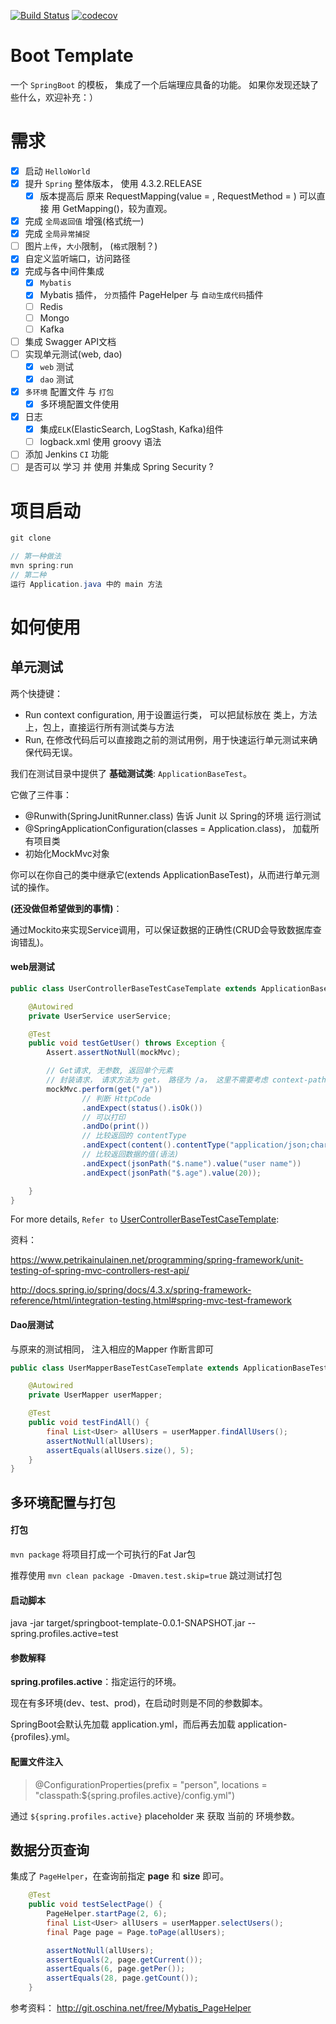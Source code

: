 [![Build Status](https://travis-ci.org/whitewallpaper/ce-springboot.png)](https://travis-ci.org/whitewallpaper/ce-springboot)
[![codecov](https://codecov.io/gh/whitewallpaper/ce-springboot/branch/master/graph/badge.svg)](https://codecov.io/gh/whitewallpaper/ce-springboot)


# Boot Template #
一个 `SpringBoot` 的模板， 集成了一个后端理应具备的功能。
如果你发现还缺了些什么，欢迎补充：）

# 需求 #
- [x] 启动 `HelloWorld`
- [x] 提升 `Spring` 整体版本， 使用 4.3.2.RELEASE
    - [x] 版本提高后 原来 RequestMapping(value = , RequestMethod = ) 可以直接 用 GetMapping()，较为直观。
- [x] 完成 `全局返回值` 增强(格式统一)
- [x] 完成 `全局异常捕捉`
- [ ]  图片`上传`，`大小`限制， (`格式`限制？)
- [x] 自定义监听端口，访问路径
- [x] 完成与各中间件集成
    - [x] `Mybatis`
    - [x] Mybatis 插件， `分页`插件 PageHelper 与 `自动生成代码`插件
    - [ ] Redis
    - [ ] Mongo
    - [ ] Kafka
- [ ] 集成 Swagger API文档
- [ ] 实现单元测试(web, dao)
    - [x] `web` 测试
    - [x] `dao` 测试
- [x] `多环境` 配置文件 与 `打包`
    - [x] 多环境配置文件使用
- [x] 日志
    - [x] 集成`ELK`(ElasticSearch, LogStash, Kafka)组件
    - [ ] logback.xml 使用 groovy 语法
- [ ] 添加 Jenkins `CI` 功能
- [ ] 是否可以 学习 并 使用 并集成 Spring Security ?

# 项目启动 #

``` java
git clone

// 第一种做法
mvn spring:run
// 第二种
运行 Application.java 中的 main 方法
```


# 如何使用 #

## 单元测试 ##
两个快捷键：
* Run context configuration, 用于设置运行类， 可以把鼠标放在 类上，方法上，包上，直接运行所有测试类与方法
* Run, 在修改代码后可以直接跑之前的测试用例，用于快速运行单元测试来确保代码无误。

我们在测试目录中提供了 **基础测试类**: `ApplicationBaseTest`。

它做了三件事：
* @Runwith(SpringJunitRunner.class) 告诉 Junit 以 Spring的环境 运行测试
* @SpringApplicationConfiguration(classes = Application.class)， 加载所有项目类
* 初始化MockMvc对象

你可以在你自己的类中继承它(extends ApplicationBaseTest)，从而进行单元测试的操作。

**(还没做但希望做到的事情)**：

通过Mockito来实现Service调用，可以保证数据的正确性(CRUD会导致数据库查询错乱)。

#### web层测试 ####

~~~ java
public class UserControllerBaseTestCaseTemplate extends ApplicationBaseTest {

    @Autowired
    private UserService userService;

    @Test
    public void testGetUser() throws Exception {
        Assert.assertNotNull(mockMvc);

        // Get请求, 无参数, 返回单个元素
        // 封装请求， 请求方法为 get， 路径为 /a， 这里不需要考虑 context-path
        mockMvc.perform(get("/a"))
                // 判断 HttpCode
                .andExpect(status().isOk())
                // 可以打印
                .andDo(print())
                // 比较返回的 contentType
                .andExpect(content().contentType("application/json;charset=UTF-8"))
                // 比较返回数据的值(语法)
                .andExpect(jsonPath("$.name").value("user name"))
                .andExpect(jsonPath("$.age").value(20));

    }
}
~~~
For more details, `Refer to`
[UserControllerBaseTestCaseTemplate](https://git.zhai.me/spring-boot/template/blob/develop/src/test/java/com/zhaimi/springboot/controller/UserControllerTestCaseTemplate.java):

资料：

https://www.petrikainulainen.net/programming/spring-framework/unit-testing-of-spring-mvc-controllers-rest-api/

http://docs.spring.io/spring/docs/4.3.x/spring-framework-reference/html/integration-testing.html#spring-mvc-test-framework

#### Dao层测试 ####

与原来的测试相同， 注入相应的Mapper 作断言即可
~~~ java
public class UserMapperBaseTestCaseTemplate extends ApplicationBaseTest {

    @Autowired
    private UserMapper userMapper;

    @Test
    public void testFindAll() {
        final List<User> allUsers = userMapper.findAllUsers();
        assertNotNull(allUsers);
        assertEquals(allUsers.size(), 5);
    }
}
~~~

## 多环境配置与打包 ##

#### 打包 ####
`mvn package` 将项目打成一个可执行的Fat Jar包

推荐使用 `mvn clean package -Dmaven.test.skip=true` 跳过测试打包

#### 启动脚本 ####
java -jar target/springboot-template-0.0.1-SNAPSHOT.jar --spring.profiles.active=test
#### 参数解释 ####
**spring.profiles.active**：指定运行的环境。

现在有多环境(dev、test、prod)，在启动时则是不同的参数脚本。

SpringBoot会默认先加载 application.yml，而后再去加载 application-{profiles}.yml。

#### 配置文件注入 ####

> @ConfigurationProperties(prefix = "person", locations = "classpath:${spring.profiles.active}/config.yml")

通过 `${spring.profiles.active}` placeholder 来 获取 当前的 环境参数。

## 数据分页查询 ##
集成了 `PageHelper`，在查询前指定 **page** 和 **size** 即可。

~~~ java
    @Test
    public void testSelectPage() {
        PageHelper.startPage(2, 6);
        final List<User> allUsers = userMapper.selectUsers();
        final Page page = Page.toPage(allUsers);

        assertNotNull(allUsers);
        assertEquals(2, page.getCurrent());
        assertEquals(6, page.getPer());
        assertEquals(28, page.getCount());
    }
~~~
参考资料：
http://git.oschina.net/free/Mybatis_PageHelper
